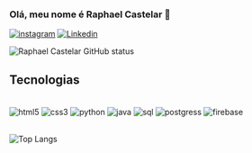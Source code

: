 ### Olá, meu nome é Raphael Castelar 👋
[![instagram](https://img.shields.io/badge/Instagram-E4405F?style=for-the-badge&logo=instagram&logoColor=white)](https://instagram.com/raphael_castelar1/)
[![Linkedin](https://img.shields.io/badge/LinkedIn-0077B5?style=for-the-badge&logo=linkedin&logoColor=white)](https://www.linkedin.com/in/raphael-castelar/)



![Raphael Castelar GitHub status](https://github-readme-stats.vercel.app/api?username=raphaelcastelar&show_icons=true&theme=dracula)

## Tecnologias

<div style="display: inline_block"><br/>
  <img align="center" alt="html5" src="https://img.shields.io/badge/HTML5-E34F26?style=for-the-badge&logo=html5&logoColor=white"/>
  <img align="center" alt="css3" src="https://img.shields.io/badge/CSS3-1572B6?style=for-the-badge&logo=css3&logoColor=white"/>
  <img align="center" alt="python" src="https://img.shields.io/badge/python-3670A0?style=for-the-badge&logo=python&logoColor=ffdd54"/>
  <img align="center" alt="java" src="https://img.shields.io/badge/java-%23ED8B00.svg?style=for-the-badge&logo=openjdk&logoColor=white"/>
  <img align="center" alt="sql" src="https://img.shields.io/badge/PL%2FSQL-FFFFFF?style=for-the-badge&logo=oracle&logoColor=FF0000&labelColor=FFFFFF&color=FF0000"/>
  <img align="center" alt="postgress" src="https://img.shields.io/badge/PostgreSQL-000?style=for-the-badge&logo=postgresql"/>
  <img align="center" alt="firebase" src="https://img.shields.io/badge/MySQL-000?style=for-the-badge&logo=firebase&logoColor=ffca28"/>

  
  <br>
 </div>
 
 <br> ![Top Langs](https://github-readme-stats.vercel.app/api/top-langs/?username=raphaelcastelar&layout=compact)
 

